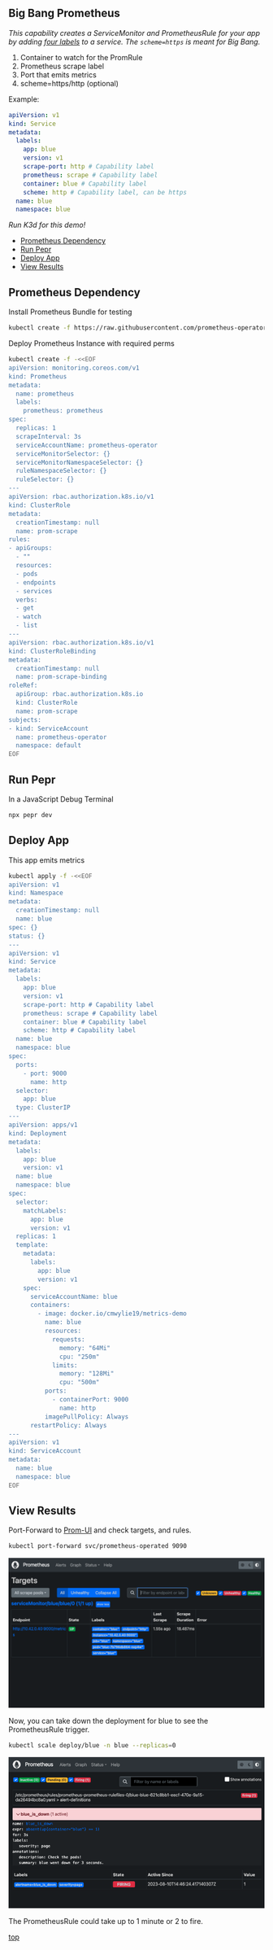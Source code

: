 ## Big Bang Prometheus

_This capability creates a ServiceMonitor and PrometheusRule for your app by adding [four labels](https://github.com/cmwylie19/bb-prometheus/blob/5f8ff9c2055d669b793340e575323140f67f7ee5/README.md?plain=1#L100) to a service. The `scheme=https` is meant for Big Bang._

1. Container to watch for the PromRule
2. Prometheus scrape label
3. Port that emits metrics 
4. scheme=https/http (optional)

Example:
```yaml
apiVersion: v1
kind: Service
metadata:
  labels:
    app: blue
    version: v1
    scrape-port: http # Capability label
    prometheus: scrape # Capability label
    container: blue # Capability label
    scheme: http # Capability label, can be https
  name: blue
  namespace: blue
  ```


_Run K3d for this demo!_

- [Prometheus Dependency](#prometheus-dependency)
- [Run Pepr](#run-pepr)
- [Deploy App](#deploy-app)
- [View Results](#view-results)

## Prometheus Dependency

Install Prometheus Bundle for testing

```bash
kubectl create -f https://raw.githubusercontent.com/prometheus-operator/prometheus-operator/main/bundle.yaml
```

Deploy Prometheus Instance with required perms

```bash
kubectl create -f -<<EOF
apiVersion: monitoring.coreos.com/v1
kind: Prometheus
metadata:
  name: prometheus
  labels:
    prometheus: prometheus
spec:
  replicas: 1
  scrapeInterval: 3s
  serviceAccountName: prometheus-operator
  serviceMonitorSelector: {}
  serviceMonitorNamespaceSelector: {}
  ruleNamespaceSelector: {}
  ruleSelector: {}
---
apiVersion: rbac.authorization.k8s.io/v1
kind: ClusterRole
metadata:
  creationTimestamp: null
  name: prom-scrape
rules:
- apiGroups:
  - ""
  resources:
  - pods
  - endpoints
  - services
  verbs:
  - get
  - watch
  - list
---
apiVersion: rbac.authorization.k8s.io/v1
kind: ClusterRoleBinding
metadata:
  creationTimestamp: null
  name: prom-scrape-binding
roleRef:
  apiGroup: rbac.authorization.k8s.io
  kind: ClusterRole
  name: prom-scrape
subjects:
- kind: ServiceAccount
  name: prometheus-operator
  namespace: default
EOF
```

## Run Pepr

In a JavaScript Debug Terminal

```bash
npx pepr dev
```

## Deploy App

This app emits metrics

```bash
kubectl apply -f -<<EOF
apiVersion: v1
kind: Namespace
metadata:
  creationTimestamp: null
  name: blue
spec: {}
status: {}
---
apiVersion: v1
kind: Service
metadata:
  labels:
    app: blue
    version: v1
    scrape-port: http # Capability label
    prometheus: scrape # Capability label
    container: blue # Capability label
    scheme: http # Capability label
  name: blue
  namespace: blue
spec:
  ports:
    - port: 9000
      name: http
  selector:
    app: blue
  type: ClusterIP
---
apiVersion: apps/v1
kind: Deployment
metadata:
  labels:
    app: blue
    version: v1
  name: blue
  namespace: blue
spec:
  selector:
    matchLabels:
      app: blue
      version: v1
  replicas: 1
  template:
    metadata:
      labels:
        app: blue
        version: v1
    spec:
      serviceAccountName: blue
      containers:
        - image: docker.io/cmwylie19/metrics-demo
          name: blue
          resources:
            requests:
              memory: "64Mi"
              cpu: "250m"
            limits:
              memory: "128Mi"
              cpu: "500m"
          ports:
            - containerPort: 9000
              name: http
          imagePullPolicy: Always
      restartPolicy: Always
---
apiVersion: v1
kind: ServiceAccount
metadata:
  name: blue
  namespace: blue
EOF
```

## View Results

Port-Forward to [Prom-UI](http://localhost:9090/targets?search=) and check targets, and rules.

```bash
kubectl port-forward svc/prometheus-operated 9090 
```
![targets.png](targets.png)  

Now, you can take down the deployment for blue to see the PrometheusRule trigger.

```bash
kubectl scale deploy/blue -n blue --replicas=0
```

![alerts.png](alerts.png)  

The PrometheusRule could take up to 1 minute or 2 to fire.

[top](#big-bang-prometheus)

